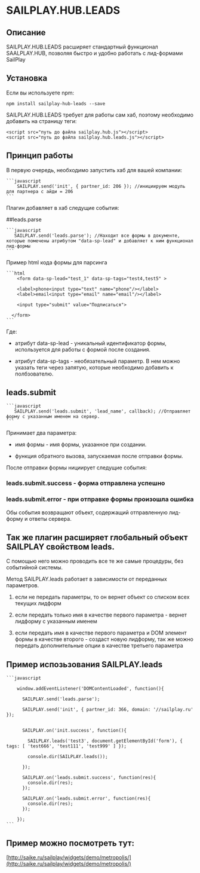 # SAILPLAY.HUB.LEADS

## Описание

SAILPLAY.HUB.LEADS расширяет стандартный функционал SAALPLAY.HUB, позволяя быстро и удобно работать с лид-формами SailPlay

## Установка

Если вы используете npm:

    npm install sailplay-hub-leads --save
    
SAILPLAY.HUB.LEADS требует для работы сам хаб, поэтому необходимо добавить на страницу теги:

    <script src="путь до файла sailplay.hub.js"></script>
    <script src="путь до файла sailplay.hub.leads.js"></script>

## Принцип работы

В первую очередь, необходимо запустить хаб для вашей компании: 

    ```javascript
        SAILPLAY.send('init', { partner_id: 206 }); //инициируем модуль для партнера с айди = 206
    ```

Плагин добавляет в хаб следущие события:

##leads.parse

    ```javascript
       SAILPLAY.send('leads.parse'); //Находит все формы в документе, которые помечены атрибутом "data-sp-lead" и добавляет к ним функционал лид-формы
    ```

Пример html кода формы для парсинга    
    
    ```html
        <form data-sp-lead="test_1" data-sp-tags="test4,test5" >
        
        <label>phone<input type="text" name="phone"/></label>
        <label>email<input type="email" name="email"/></label>
    
        <input type="submit" value="Подписаться">
    
      </form>
    ```

Где:

* атрибут data-sp-lead - уникальный идентификатор формы, используется для работы с формой после создания.
  
* атрибут data-sp-tags - необязательный параметр. В нем можно указать теги через запятую, которые необходимо добавить к полбзователю.
  
## leads.submit

    ```javascript
       SAILPLAY.send('leads.submit', 'lead_name', callback); //Отправляет форму с указанным именем на сервер.
    ```

Принимает два параметра:

* имя формы - имя формы, указанное при создании.

* функция обратного вызова, запускаемая после отправки формы. 
  
После отправки формы нициирует следущие события:

### leads.submit.success - форма отправлена успешно
### leads.submit.error - при отправке формы произошла ошибка

Обы события возвращают объект, содержащий отправленную лид-форму и ответы сервера.

## Так же плагин расширяет глобальный объект SAILPLAY свойством leads.

С помощью него можно проводить все те же самые процедуры, без событийной системы.

Метод SAILPLAY.leads работает в зависимости от переданных параметров.

1. если не передать параметры, то он вернет объект со списком всех текущих лидформ

2. если передать только имя в качестве первого параметра - вернет лидформу с указанным именем

3. если передать имя в качестве первого параметра и DOM элемент формы в качестве второго - создаст новую лидформу, так же можно передать дополнительные опции в качестве третьего параметра


## Пример испозьзования SAILPLAY.leads

    ```javascript
    
        window.addEventListener('DOMContentLoaded', function(){
        
          SAILPLAY.send('leads.parse');
    
          SAILPLAY.send('init', { partner_id: 366, domain: '//sailplay.ru' });
    
    
          SAILPLAY.on('init.success', function(){
    
            SAILPLAY.leads('test3', document.getElementById('form'), { tags: [ 'test666', 'test111', 'test999' ] });
    
            console.dir(SAILPLAY.leads());
    
          });
    
          SAILPLAY.on('leads.submit.success', function(res){
            console.dir(res);
          });
    
          SAILPLAY.on('leads.submit.error', function(res){
            console.dir(res);
          });
    
        });
    ```
    
## Пример можно посмотреть тут:

[http://saike.ru/sailplay/widgets/demo/metropolis/](http://saike.ru/sailplay/widgets/demo/metropolis/)



